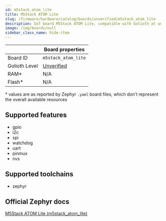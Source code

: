 ```yaml
---
id: m5stack_atom_lite
title: M5Stack ATOM Lite
slug: /firmware/hardware/catalog/boards/unverified/m5stack_atom_lite
description: IoT board M5Stack ATOM Lite, compatible with Golioth at unverified level.
image: /img/boards/null
sidebar_class_name: hide-item
---
```


[//]: # (This is an auto-generated file, do not edit! Changes to it will be lost upon re-generation)



|                | Board properties     |
| -------------  | -------------------- |
| Board ID       | `m5stack_atom_lite` |
| Golioth Level  | [Unverified](/firmware/hardware#unverified-boards) |
| RAM*           | N/A |
| Flash*         | N/A |

\* values are as reported by Zephyr `.yaml` board files, which don't represent the overall available resources



## Supported features

* gpio
* i2c
* spi
* watchdog
* uart
* pinmux
* nvs

## Supported toolchains

* zephyr

## Official Zephyr docs

[M5Stack ATOM Lite (m5stack_atom_lite)](https://docs.zephyrproject.org/latest/boards/m5stack/m5stack_atom_lite/doc/index.html)
